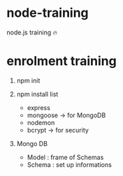 # node-training

node.js training :fire:

# enrolment training

1. npm init

2. npm install list

   - express
   - mongoose -> for MongoDB
   - nodemon
   - bcrypt -> for security

3. Mongo DB

   - Model : frame of Schemas
   - Schema : set up informations

